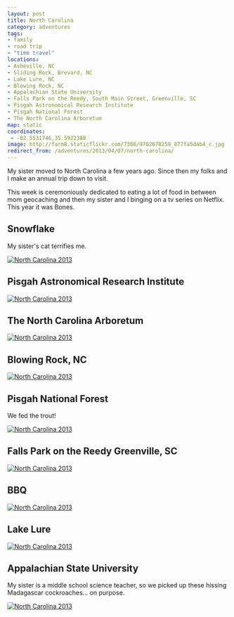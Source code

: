 ```yaml
---
layout: post
title: North Carolina
category: adventures
tags:
- family
- road trip
- "time travel"
locations:
- Asheville, NC
- Sliding Rock, Brevard, NC
- Lake Lure, NC
- Blowing Rock, NC
- Appalachian State University
- Falls Park on the Reedy, South Main Street, Greenville, SC
- Pisgah Astronomical Research Institute
- Pisgah National Forest
- The North Carolina Arboretum
map: static
coordinates:
 - -82.5531746,35.5922388
image: http://farm8.staticflickr.com/7366/9702678259_877fa5dab4_c.jpg
redirect_from: /adventures/2013/04/07/north-carolina/
---
```



My sister moved to North Carolina a few years ago. Since then my folks and I make an annual trip down to visit.

This week is ceremoniously dedicated to eating a lot of food in between mom geocaching and then my sister and I binging on a tv series on Netflix. This year it was Bones.

## Snowflake

My sister's cat terrifies me.

<div class="photos">
<a href="http://www.flickr.com/photos/91218249@N05/9702682509/" title="North Carolina 2013 by katydecorah, on Flickr">
<img src="http://farm6.staticflickr.com/5517/9702682509_af19f42c88_c.jpg" alt="North Carolina 2013"></a>
</div>

## Pisgah Astronomical Research Institute

<div class="photos">
<a href="http://www.flickr.com/photos/91218249@N05/9705915802/" title="North Carolina 2013 by katydecorah, on Flickr">
<img src="http://farm6.staticflickr.com/5460/9705915802_81d945ab2b_c.jpg" class="pop-out" alt="North Carolina 2013"></a>
</div>

## The North Carolina Arboretum

<div class="photos">
<a href="http://www.flickr.com/photos/91218249@N05/9705916416/" title="North Carolina 2013 by katydecorah, on Flickr">
<img src="http://farm4.staticflickr.com/3703/9705916416_93822a562a_c.jpg" alt="North Carolina 2013"></a>
</div>

## Blowing Rock, NC

<div class="photos">
<a href="http://www.flickr.com/photos/91218249@N05/9702678259/" title="North Carolina 2013 by katydecorah, on Flickr">
<img src="http://farm8.staticflickr.com/7366/9702678259_877fa5dab4_c.jpg" alt="North Carolina 2013"></a>
</div>

## Pisgah National Forest

We fed the trout!

<div class="photos">
<a href="http://www.flickr.com/photos/91218249@N05/9705919694/" title="North Carolina 2013 by katydecorah, on Flickr">
<img src="http://farm4.staticflickr.com/3687/9705919694_b8ff3b4938_c.jpg" alt="North Carolina 2013"></a>
</div>

## Falls Park on the Reedy Greenville, SC

<div class="photos">
<a href="http://www.flickr.com/photos/91218249@N05/9702682095/" title="North Carolina 2013 by katydecorah, on Flickr">
<img src="http://farm6.staticflickr.com/5487/9702682095_744d46e8b0_c.jpg" alt="North Carolina 2013"></a>
</div>

## BBQ

<div class="photos">
<a href="http://www.flickr.com/photos/91218249@N05/9702691619/" title="North Carolina 2013 by katydecorah, on Flickr">
<img src="http://farm4.staticflickr.com/3797/9702691619_1d6bb88b4a_c.jpg"  alt="North Carolina 2013"></a>
</div>

## Lake Lure

<div class="photos">
<a href="http://www.flickr.com/photos/91218249@N05/9702673293/" title="North Carolina 2013 by katydecorah, on Flickr">
<img src="http://farm6.staticflickr.com/5533/9702673293_413051a6b3_c.jpg"  alt="North Carolina 2013"></a>
</div>

## Appalachian State University

My sister is a middle school science teacher, so we picked up these hissing Madagascar cockroaches&hellip; on purpose.

<div class="photos">
<a href="http://www.flickr.com/photos/91218249@N05/9705918980/" title="North Carolina 2013 by katydecorah, on Flickr">
<img src="http://farm8.staticflickr.com/7362/9705918980_decc5e4e6a_c.jpg" alt="North Carolina 2013"></a>
</div>
